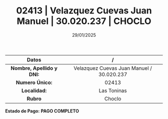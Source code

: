 ﻿---
title: 02413 | Velazquez Cuevas Juan Manuel | 30.020.237 | CHOCLO
date: 29/01/2025
draft: false
tags: ['las-toninas', 'titular', 'choclo']
---

|          **Datos**          |  /  |
|:---------------------------:|:---:|
| **Nombre, Apellido y DNI:** | Velazquez Cuevas Juan Manuel / 30.020.237 |
|      **Numero Único:**      | 02413 |
|        **Localidad:**       | Las Toninas |
|          **Rubro**          | Choclo |

**Estado de Pago:** **PAGO COMPLETO**

